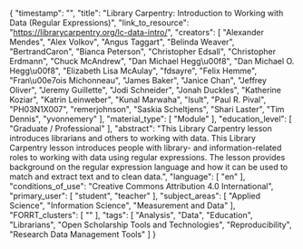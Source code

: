 {
    "timestamp": "",
    "title": "Library Carpentry: Introduction to Working with Data (Regular Expressions)",
    "link_to_resource": "https://librarycarpentry.org/lc-data-intro/",
    "creators": [
        "Alexander Mendes",
        "Alex Volkov",
        "Angus Taggart",
        "Belinda Weaver",
        "BertrandCaron",
        "Bianca Peterson",
        "Christopher Edsall",
        "Christopher Erdmann",
        "Chuck McAndrew",
        "Dan Michael Hegg\u00f8",
        "Dan Michael O. Hegg\u00f8",
        "Elizabeth Lisa McAulay",
        "fdsayre",
        "Felix Hemme",
        "Fran\u00e7ois Michonneau",
        "James Baker",
        "Janice Chan",
        "Jeffrey Oliver",
        "Jeremy Guillette",
        "Jodi Schneider",
        "Jonah Duckles",
        "Katherine Koziar",
        "Katrin Leinweber",
        "Kunal Marwaha",
        "lsult",
        "Paul R. Pival",
        "PH03N1X007",
        "remerjohnson",
        "Saskia Scheltjens",
        "Shari Laster",
        "Tim Dennis",
        "yvonnemery"
    ],
    "material_type": [
        "Module"
    ],
    "education_level": [
        "Graduate / Professional"
    ],
    "abstract": "This Library Carpentry lesson introduces librarians and others to working with data. This Library Carpentry lesson introduces people with library- and information-related roles to working with data using regular expressions. The lesson provides background on the regular expression language and how it can be used to match and extract text and to clean data.",
    "language": [
        "en"
    ],
    "conditions_of_use": "Creative Commons Attribution 4.0 International",
    "primary_user": [
        "student",
        "teacher"
    ],
    "subject_areas": [
        "Applied Science",
        "Information Science",
        "Measurement and Data"
    ],
    "FORRT_clusters": [
        ""
    ],
    "tags": [
        "Analysis",
        "Data",
        "Education",
        "Librarians",
        "Open Scholarship Tools and Technologies",
        "Reproducibility",
        "Research Data Management Tools"
    ]
}
